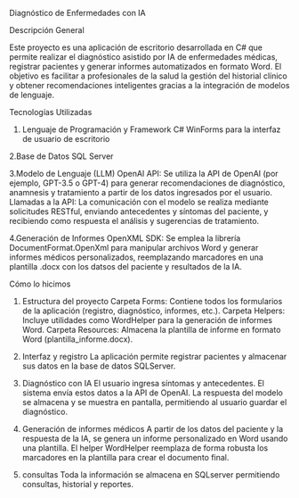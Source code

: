  Diagnóstico de Enfermedades con IA

Descripción General

Este proyecto es una aplicación de escritorio desarrollada en C# que permite realizar el diagnóstico asistido por IA de enfermedades médicas, registrar pacientes y generar informes automatizados en formato Word. El objetivo es facilitar a profesionales de la salud la gestión del historial clínico y obtener recomendaciones inteligentes gracias a la integración de modelos de lenguaje.

Tecnologías Utilizadas

 1. Lenguaje de Programación y Framework
C#
WinForms para la interfaz de usuario de escritorio

 2.Base de Datos
 SQL Server

3.Modelo de Lenguaje (LLM)
OpenAI API: Se utiliza la API de OpenAI (por ejemplo, GPT-3.5 o GPT-4) para generar recomendaciones de diagnóstico, anamnesis y tratamiento a partir de los datos ingresados por el usuario.  
 Llamadas a la API: La comunicación con el modelo se realiza mediante solicitudes RESTful, enviando antecedentes y síntomas del paciente, y recibiendo como respuesta el análisis y sugerencias de tratamiento.

4.Generación de Informes
OpenXML SDK: Se emplea la librería DocumentFormat.OpenXml para manipular archivos Word y generar informes médicos personalizados, reemplazando marcadores en una plantilla .docx con los datsos del paciente y resultados de la IA.


Cómo lo hicimos

1. Estructura del proyecto
   Carpeta Forms: Contiene todos los formularios de la aplicación (registro, diagnóstico, informes, etc.).
    Carpeta Helpers: Incluye utilidades como WordHelper para la generación de informes Word.
    Carpeta Resources: Almacena la plantilla de informe en formato Word (plantilla_informe.docx).

2. Interfaz y registro
   La aplicación permite registrar pacientes y almacenar sus datos en la base de datos SQLServer.

3. Diagnóstico con IA
    El usuario ingresa síntomas y antecedentes.
    El sistema envía estos datos a la API de OpenAI.
    La respuesta del modelo se almacena y se muestra en pantalla, permitiendo al usuario guardar el diagnóstico.

4. Generación de informes médicos
   A partir de los datos del paciente y la respuesta de la IA, se genera un informe personalizado en Word usando una plantilla.
    El helper WordHelper reemplaza de forma robusta los marcadores en la plantilla para crear el documento final.

5.  consultas
Toda la información se almacena en SQLserver permitiendo consultas, historial y reportes.


